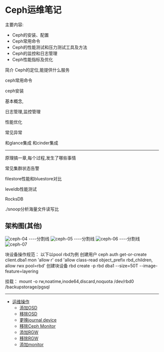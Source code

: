 
# Ceph运维笔记
主要内容:

* Ceph的安装、配置
* Ceph常用命令
* Ceph的性能测试和压力测试工具及方法
* Ceph的监控和日志管理
* Ceph性能指标及优化


简介
Ceph的定位,能提供什么服务


ceph常用命令




ceph安装


基本概念,



日志管理,监控管理


性能优化


常见异常


和glance集成
和cinder集成




----
原理搞一章,每个过程,发生了哪些事情

常见集群状态告警



filestore性能和bluestore对比


leveldb性能测试

RocksDB


./snoop分析海量文件读写比


## 架构图(其他)
![ceph-04](resources/ceph-arch-04.png)
----分割线
![ceph-05](resources/ceph-arch-05.png)
----分割线
![ceph-06](resources/ceph-arch-06.png)
----分割线
![ceph-07](resources/ceph-arch-07.png)






块设备操作规范：
以下以pool rbd为例
创建用户
ceph auth get-or-create client.dba1 mon 'allow r' osd 'allow class-read object_prefix rbd_children, allow rwx pool=rbd'
创建块设备
rbd create -p rbd dba1 --size=50T --image-feature=layering

挂载：
mount -o rw,noatime,inode64,discard,noquota /dev/rbd0 /backupstorage/pgsql




-----
* [运维操作](chapters/ops/ceph-ops.md)
    * [添加OSD](chapters/ops/ceph-ops-add-osd.md)
    * [移除OSD](chapters/ops/ceph-ops-remove-osd.md)
    * [更换journal device](chapters/ops/ceph-ops-replace-journal-device.md)
    * [移除Ceph Monitor](chapters/ops/ceph-ops-remove-monitor.md)
    * [添加RGW](chapters/ops/ceph-ops-add-rgw.md)
    * [移除RGW](chapters/ops/ceph-ops-remove-rgw.md)
    * [添加monitor](chapters/ops/ceph-ops-add-monitor.md)






